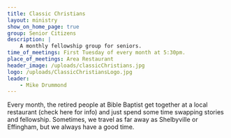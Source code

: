 ```yaml
---
title: Classic Christians
layout: ministry
show_on_home_page: true
group: Senior Citizens
description: |
    A monthly fellowship group for seniors.
time_of_meetings: First Tuesday of every month at 5:30pm.
place_of_meetings: Area Restaurant
header_image: /uploads/classicChristians.jpg
logo: /uploads/ClassicChristiansLogo.jpg
leader:
    - Mike Drummond
---
```


Every month, the retired people at Bible Baptist get together at a local restaurant (check here for info) and just spend some time swapping stories and fellowship.  Sometimes, we travel as far away as Shelbyville or Effingham, but we always have a good time.
